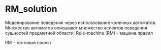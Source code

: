 # RM_solution
Моделирование поведения через использование конечных автоматов. Множество автоматов описывают множество аспектов поведения сущностей предметной области. 
Rule-machine (RM) - машина правил

RM - тестовый проект


